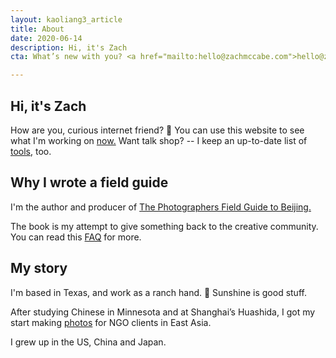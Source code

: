 ```yaml
---
layout: kaoliang3_article
title: About 
date: 2020-06-14
description: Hi, it's Zach
cta: What’s new with you? <a href="mailto:hello@zachmccabe.com">hello@zachmccabe.com</a>

---
```



## Hi, it's Zach

How are you, curious internet friend? 🤗 You can use this website to see what I'm working on [now.] Want talk shop? -- I keep an up-to-date list of [tools,] too.

[now.]: https://www.zachmccabe.com/now.html

[tools,]: https://www.zachmccabe.com/tools.html



## Why I wrote a field guide

I'm the author and producer of [The Photographers Field Guide to Beijing.]

The book is my attempt to give something back to the creative community. You can read this [FAQ] for more.

[The Photographers Field Guide to Beijing.]: https://www.zachmccabe.com/beijing

[FAQ]: https://www.zachmccabe.com/beijing/faq.html#why-is-this-book-free



## My story

I'm based in Texas, and work as a ranch hand. 🍃 Sunshine is good stuff.

After studying Chinese in Minnesota and at Shanghai’s Huashida, I got my start making [photos] for NGO clients in East Asia.

I grew up in the US, China and Japan.

[photos]: https://www.zachmccabe.com/postcard.html
